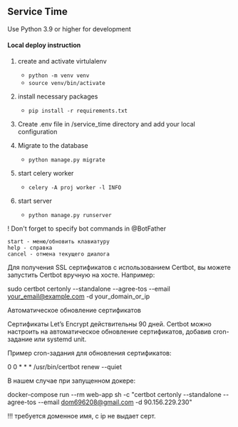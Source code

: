 ## Service Time

Use Python 3.9 or higher for development

#### Local deploy instruction

1. create and activate virtulalenv
   - `python -m venv venv`
   - `source venv/bin/activate`


2. install necessary packages
   - `pip install -r requirements.txt`


3. Create .env file in /service_time directory and add your local configuration
  

4. Migrate to the database 
   - `python manage.py migrate`


5. start celery worker
   - `celery -A proj worker -l INFO`

  
5. start server 
   - `python manage.py runserver`
   

! Don't forget to specify bot commands in @BotFather
```
start - меню/обновить клавиатуру
help - справка
cancel - отмена текущего диалога
```

Для получения SSL сертификатов с использованием Certbot, вы можете запустить Certbot вручную на хосте. Например:

sudo certbot certonly --standalone --agree-tos --email your_email@example.com -d your_domain_or_ip

Автоматическое обновление сертификатов

Сертификаты Let’s Encrypt действительны 90 дней. Certbot можно настроить на автоматическое обновление сертификатов, добавив cron-задание или systemd unit.

Пример cron-задания для обновления сертификатов:


0 0 * * * /usr/bin/certbot renew --quiet


В нашем случае при запущенном докере: 

docker-compose run --rm web-app sh -c "certbot certonly --standalone --agree-tos --email dom696208@gmail.com -d 90.156.229.230" 

!!! требуется доменное имя, с ip не выдает серт.